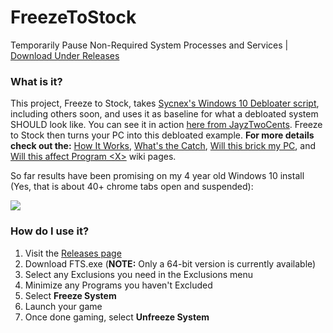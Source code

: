 # FreezeToStock
Temporarily Pause Non-Required System Processes and Services  | [Download Under Releases](https://github.com/rcmaehl/FreezeToStock/releases)

### What is it?
This project, Freeze to Stock, takes [Sycnex's Windows 10 Debloater script](https://github.com/Sycnex/Windows10Debloater), including others soon, and uses it as baseline for what a debloated system SHOULD look like. You can see it in action [here from JayzTwoCents](https://youtu.be/DcDgV-1zDKs?t=859). Freeze to Stock then turns your PC into this debloated example.
**For more details check out the:** [How It Works](https://github.com/rcmaehl/FreezeToStock/wiki/How-it-Works), [What's the Catch](https://github.com/rcmaehl/FreezeToStock/wiki/What's-the-Catch), [Will this brick my PC](https://github.com/rcmaehl/FreezeToStock/wiki/Will-this-brick-my-PC), and [Will this affect Program \<X>](https://github.com/rcmaehl/FreezeToStock/wiki/Will-this-affect-Program-X) wiki pages.

So far results have been promising on my 4 year old Windows 10 install (Yes, that is about 40+ chrome tabs open and suspended):

![](https://i.imgur.com/LilskjJ.png)

### How do I use it?

1. Visit the [Releases page](https://github.com/rcmaehl/FreezeToStock/releases)
2. Download FTS.exe (**NOTE:** Only a 64-bit version is currently available)
3. Select any Exclusions you need in the Exclusions menu
4. Minimize any Programs you haven't Excluded
5. Select **Freeze System**
6. Launch your game
7. Once done gaming, select **Unfreeze System**
